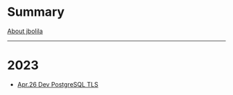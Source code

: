 # Summary

[About jbolila](./about.md)

---

# 2023

- [Apr.26 Dev PostgreSQL TLS](./2023/20230423-pgsql-dev-ssl.md)
